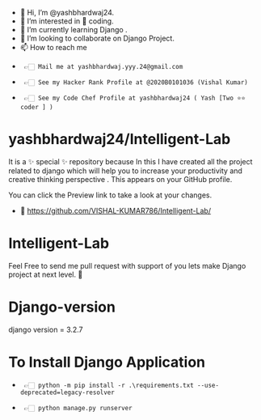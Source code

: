 - 👋 Hi, I’m @yashbhardwaj24.
- 👀 I’m interested in 💖 coding.
- 🌱 I’m currently learning Django .  
- 💞️ I’m looking to collaborate on Django Project.
- 📫 How to reach me 
-      👉🏻 Mail me at yashbhardwaj.yyy.24@gmail.com
-      👉🏻 See my Hacker Rank Profile at @2020B0101036 (Vishal Kumar)
-      👉🏻 See my Code Chef Profile at yashbhardwaj24 ( Yash [Two ⭐⭐ coder ] )

# yashbhardwaj24/Intelligent-Lab
It is a ✨ special ✨ repository because In this I have created all the project related to django which will help you to increase your productivity and creative thinking perspective . This appears on your GitHub profile.

You can click the Preview link to take a look at your changes.
- 📂 https://github.com/VISHAL-KUMAR786/Intelligent-Lab/

# Intelligent-Lab
Feel Free to send me pull request with support of you lets make Django project at next level. 🥰

# Django-version
django version = 3.2.7

# To Install Django Application 
-      👉🏻 python -m pip install -r .\requirements.txt --use-deprecated=legacy-resolver
-      👉🏻 python manage.py runserver